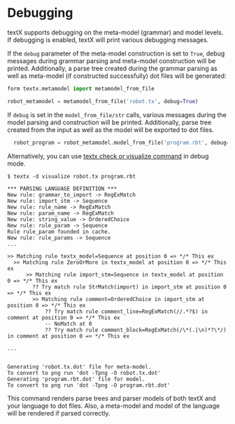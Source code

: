 # Debugging

textX supports debugging on the meta-model (grammar) and model levels. If
debugging is enabled, textX will print various debugging messages.

If the `debug` parameter of the meta-model construction is set to `True`, debug
messages during grammar parsing and meta-model construction will be printed.
Additionally, a parse tree created during the grammar parsing as well as
meta-model (if constructed successfully) dot files will be generated:

```python
form textx.metamodel import metamodel_from_file

robot_metamodel = metamodel_from_file('robot.tx', debug=True)
```

If `debug` is set in the `model_from_file/str` calls, various messages during
the model parsing and construction will be printed. Additionally, parse tree
created from the input as well as the model will be exported to dot files.

```python
  robot_program = robot_metamodel.model_from_file('program.rbt', debug=True)
```

Alternatively, you can use [textx check or visualize command](textx_command.md)
in debug mode.

    $ textx -d visualize robot.tx program.rbt

    *** PARSING LANGUAGE DEFINITION ***
    New rule: grammar_to_import -> RegExMatch
    New rule: import_stm -> Sequence
    New rule: rule_name -> RegExMatch
    New rule: param_name -> RegExMatch
    New rule: string_value -> OrderedChoice
    New rule: rule_param -> Sequence
    Rule rule_param founded in cache.
    New rule: rule_params -> Sequence
    ...

    >> Matching rule textx_model=Sequence at position 0 => */* This ex
      >> Matching rule ZeroOrMore in textx_model at position 0 => */* This ex
          >> Matching rule import_stm=Sequence in textx_model at position 0 => */* This ex
            ?? Try match rule StrMatch(import) in import_stm at position 0 => */* This ex
            >> Matching rule comment=OrderedChoice in import_stm at position 0 => */* This ex
                ?? Try match rule comment_line=RegExMatch(//.*?$) in comment at position 0 => */* This ex
                -- NoMatch at 0
                ?? Try match rule comment_block=RegExMatch(/\*(.|\n)*?\*/) in comment at position 0 => */* This ex

    ...


    Generating 'robot.tx.dot' file for meta-model.
    To convert to png run 'dot -Tpng -O robot.tx.dot'
    Generating 'program.rbt.dot' file for model.
    To convert to png run 'dot -Tpng -O program.rbt.dot'

This command renders parse trees and parser models of both textX and your
language to dot files. Also, a meta-model and model of the language will be
rendered if parsed correctly.

